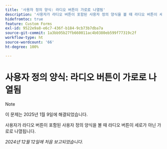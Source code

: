 ```yaml
---
title: '사용자 정의 양식: 라디오 버튼이 가로로 나열됨'
description: '사용자가 라디오 버튼이 포함된 사용자 정의 양식을 볼 때 라디오 버튼이 세로가 아닌 가로로 나열됩니다. '
hidefromtoc: true
feature: Custom Forms
exl-id: 9522e9a8-e6c7-436f-b184-9cb73b7dba7a
source-git-commit: 1a3bb95b27fb660011ac4b0380eb599f77319c2f
workflow-type: ht
source-wordcount: '66'
ht-degree: 100%

---
```


# 사용자 정의 양식: 라디오 버튼이 가로로 나열됨

>[!NOTE]
>
>이 문제는 2025년 1월 9일에 해결되었습니다.

사용자가 라디오 버튼이 포함된 사용자 정의 양식을 볼 때 라디오 버튼이 세로가 아닌 가로로 나열됩니다.

_2024년 12월 12일에 처음 보고되었습니다._
